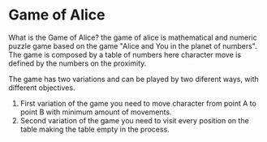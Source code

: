 # Game of Alice

What is the Game of Alice? the game of alice is mathematical and numeric puzzle game based on the game "Alice and You in the planet of numbers".
The game is composed by a table of numbers here character move is defined by the numbers on the proximity.

The game has two variations and can be played by two diferent ways, with different objectives.
1. First variation of the game you need to move character from point A to point B with minimum amount of movements.
2. Second variation of the game you need to visit every position on the table making the table empty in the process.

